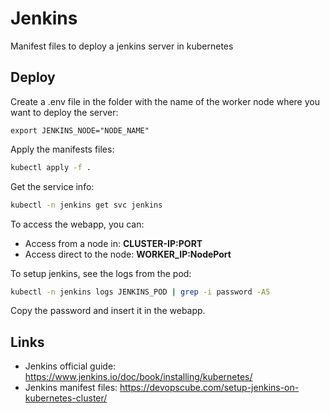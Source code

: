 # Jenkins 

Manifest files to deploy a jenkins server in kubernetes

## Deploy

Create a .env file in the folder with the name of the worker node where you want to deploy the server:
```
export JENKINS_NODE="NODE_NAME"
```

Apply the manifests files:
```bash
kubectl apply -f .
```

Get the service info:
```bash
kubectl -n jenkins get svc jenkins
```

To access the webapp, you can:
- Access from a node in: **CLUSTER-IP:PORT**
- Access direct to the node: **WORKER_IP:NodePort**

To setup jenkins, see the logs from the pod:
```bash
kubectl -n jenkins logs JENKINS_POD | grep -i password -A5
```

Copy the password and insert it in the webapp.


## Links

- Jenkins official guide: https://www.jenkins.io/doc/book/installing/kubernetes/
- Jenkins manifest files: https://devopscube.com/setup-jenkins-on-kubernetes-cluster/